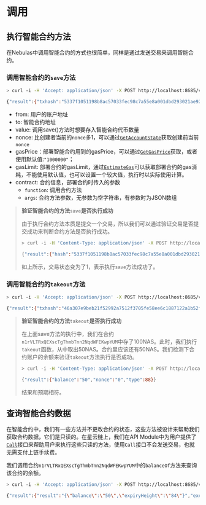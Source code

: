 # 调用

## 执行智能合约方法

在Nebulas中调用智能合约的方式也很简单，同样是通过发送交易来调用智能合约。

### 调用智能合约的`save`方法

```bash
> curl -i -H 'Accept: application/json' -X POST http://localhost:8685/v1/admin/transactionWithPassphrase -H 'Content-Type: application/json' -d '{"transaction":{"from":"n1LkDi2gGMqPrjYcczUiweyP4RxTB6Go1qS","to":"n1rVLTRxQEXscTgThmbTnn2NqdWFEKwpYUM", "value":"100","nonce":1,"gasPrice":"1000000","gasLimit":"2000000","contract":{"function":"save","args":"[0]"}}, "passphrase": "passphrase"}'

{"result":{"txhash":"5337f1051198b8ac57033fec98c7a55e8a001dbd293021ae92564d7528de3f84","contract_address":""}}
```

* from: 用户的账户地址
* to: 智能合约地址
* value: 调用save\(\)方法时想要存入智能合约代币数量
* nonce: 比创建者当前的`nonce`多1，可以通过[`GetAccountState`](https://github.com/nebulasio/wiki/blob/master/rpc.md#getaccountstate)获取创建前当前`nonce`
* gasPrice：部署智能合约用到的gasPrice，可以通过[`GetGasPrice`](https://github.com/nebulasio/wiki/blob/master/rpc.md#getgasprice)获取，或者使用默认值:`"1000000"`；
* gasLimit: 部署合约的gasLimit，通过[`EstimateGas`](https://github.com/nebulasio/wiki/blob/master/rpc.md#estimateGas)可以获取部署合约的gas消耗，不能使用默认值，也可以设置一个较大值，执行时以实际使用计算。
* contract: 合约信息，部署合约时传入的参数
  * `function`: 调用合约方法
  * `args`: 合约方法参数，无参数为空字符串，有参数时为JSON数组

> **验证智能合约的方法**`save`**是否执行成功**
>
> 由于执行合约方法本质是提交一个交易，所以我们可以通过验证交易是否提交成功来判断合约方法是否执行成功。
>
> ```bash
> > curl -i -H 'Content-Type: application/json' -X POST http://localhost:8685/v1/user/getTransactionReceipt -d '{"hash":"5337f1051198b8ac57033fec98c7a55e8a001dbd293021ae92564d7528de3f84"}'
>
> {"result":{"hash":"5337f1051198b8ac57033fec98c7a55e8a001dbd293021ae92564d7528de3f84","chainId":100,"from":"n1LkDi2gGMqPrjYcczUiweyP4RxTB6Go1qS","to":"n1rVLTRxQEXscTgThmbTnn2NqdWFEKwpYUM","value":"100","nonce":"1","timestamp":"1524712532","type":"call","data":"eyJGdW5jdGlvbiI6InNhdmUiLCJBcmdzIjoiWzBdIn0=","gas_price":"1000000","gas_limit":"2000000","contract_address":"","status":1,"gas_used":"20361"}}
> ```
>
> 如上所示，交易状态变为了1，表示执行`save`方法成功了。

### 调用智能合约的`takeout`方法

```bash
> curl -i -H 'Accept: application/json' -X POST http://localhost:8685/v1/admin/transactionWithPassphrase -H 'Content-Type: application/json' -d '{"transaction":{"from":"n1LkDi2gGMqPrjYcczUiweyP4RxTB6Go1qS","to":"n1rVLTRxQEXscTgThmbTnn2NqdWFEKwpYUM", "value":"0","nonce":2,"gasPrice":"1000000","gasLimit":"2000000","contract":{"function":"takeout","args":"[50]"}}, "passphrase": "passphrase"}'

{"result":{"txhash":"46a307e9beb21f52992a7512f3705fe58ee6c1887122a1b52f5ce5fd5f536a91","contract_address":""}}
```

> **验证智能合约的方法**`takeout`**是否执行成功**
>
> 在上面save方法的执行中，我们在合约`n1rVLTRxQEXscTgThmbTnn2NqdWFEKwpYUM`中存了100NAS。此时，我们执行`takeout`函数，从中取出50NAS。合约里应该还有50NAS。我们检测下合约账户的余额来验证`takeout`方法执行是否成功。
>
> ```bash
> > curl -i -H 'Content-Type: application/json' -X POST http://localhost:8685/v1/user/accountstate -d '{"address":"n1rVLTRxQEXscTgThmbTnn2NqdWFEKwpYUM"}'
>
> {"result":{"balance":"50","nonce":"0","type":88}}
> ```
>
> 结果和预期相符。

## 查询智能合约数据

在智能合约中，我们有一些方法并不更改合约的状态，这些方法被设计来帮助我们获取合约数据，它们是只读的。在星云链上，我们在API Module中为用户提供了[`Call`](https://github.com/nebulasio/wiki/blob/master/rpc.md#call)接口来帮助用户来执行这些只读的方法，使用`Call`接口不会发送交易，也就无需支付上链手续费。

我们调用合约`n1rVLTRxQEXscTgThmbTnn2NqdWFEKwpYUM`中的`balanceOf`方法来查询该合约的余额。

```bash
> curl -i -H 'Accept: application/json' -X POST http://localhost:8685/v1/user/call -H 'Content-Type: application/json' -d '{"from":"n1LkDi2gGMqPrjYcczUiweyP4RxTB6Go1qS","to":"n1rVLTRxQEXscTgThmbTnn2NqdWFEKwpYUM","value":"0","nonce":3,"gasPrice":"1000000","gasLimit":"2000000","contract":{"function":"balanceOf","args":""}}'

{"result":{"result":"{\"balance\":\"50\",\"expiryHeight\":\"84\"}","execute_err":"","estimate_gas":"20209"}}
```

